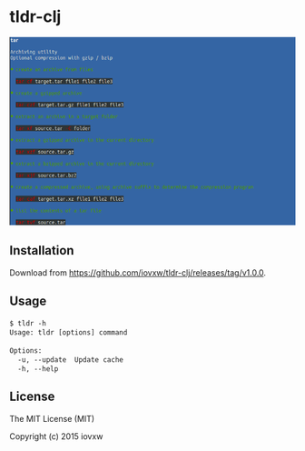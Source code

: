 # tldr-clj

![Screenshot](screenshot.png)

## Installation

Download from <https://github.com/iovxw/tldr-clj/releases/tag/v1.0.0>.

## Usage

    $ tldr -h
    Usage: tldr [options] command

    Options:
      -u, --update  Update cache
      -h, --help

## License

The MIT License (MIT)

Copyright (c) 2015 iovxw
